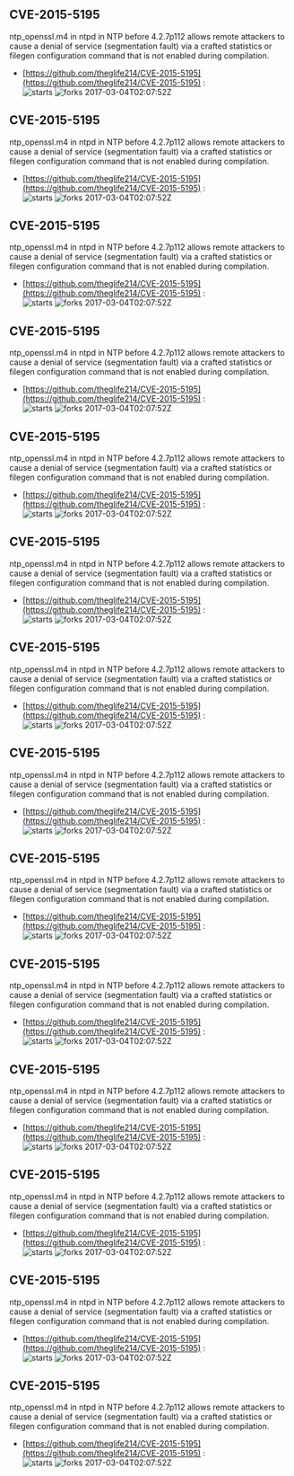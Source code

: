 ## CVE-2015-5195
 ntp_openssl.m4 in ntpd in NTP before 4.2.7p112 allows remote attackers to cause a denial of service (segmentation fault) via a crafted statistics or filegen configuration command that is not enabled during compilation.

- [https://github.com/theglife214/CVE-2015-5195](https://github.com/theglife214/CVE-2015-5195) :  
![starts](https://img.shields.io/github/stars/theglife214/CVE-2015-5195.svg) 
![forks](https://img.shields.io/github/forks/theglife214/CVE-2015-5195.svg) 
2017-03-04T02:07:52Z

## CVE-2015-5195
 ntp_openssl.m4 in ntpd in NTP before 4.2.7p112 allows remote attackers to cause a denial of service (segmentation fault) via a crafted statistics or filegen configuration command that is not enabled during compilation.

- [https://github.com/theglife214/CVE-2015-5195](https://github.com/theglife214/CVE-2015-5195) :  
![starts](https://img.shields.io/github/stars/theglife214/CVE-2015-5195.svg) 
![forks](https://img.shields.io/github/forks/theglife214/CVE-2015-5195.svg) 
2017-03-04T02:07:52Z

## CVE-2015-5195
 ntp_openssl.m4 in ntpd in NTP before 4.2.7p112 allows remote attackers to cause a denial of service (segmentation fault) via a crafted statistics or filegen configuration command that is not enabled during compilation.

- [https://github.com/theglife214/CVE-2015-5195](https://github.com/theglife214/CVE-2015-5195) :  
![starts](https://img.shields.io/github/stars/theglife214/CVE-2015-5195.svg) 
![forks](https://img.shields.io/github/forks/theglife214/CVE-2015-5195.svg) 
2017-03-04T02:07:52Z

## CVE-2015-5195
 ntp_openssl.m4 in ntpd in NTP before 4.2.7p112 allows remote attackers to cause a denial of service (segmentation fault) via a crafted statistics or filegen configuration command that is not enabled during compilation.

- [https://github.com/theglife214/CVE-2015-5195](https://github.com/theglife214/CVE-2015-5195) :  
![starts](https://img.shields.io/github/stars/theglife214/CVE-2015-5195.svg) 
![forks](https://img.shields.io/github/forks/theglife214/CVE-2015-5195.svg) 
2017-03-04T02:07:52Z

## CVE-2015-5195
 ntp_openssl.m4 in ntpd in NTP before 4.2.7p112 allows remote attackers to cause a denial of service (segmentation fault) via a crafted statistics or filegen configuration command that is not enabled during compilation.

- [https://github.com/theglife214/CVE-2015-5195](https://github.com/theglife214/CVE-2015-5195) :  
![starts](https://img.shields.io/github/stars/theglife214/CVE-2015-5195.svg) 
![forks](https://img.shields.io/github/forks/theglife214/CVE-2015-5195.svg) 
2017-03-04T02:07:52Z

## CVE-2015-5195
 ntp_openssl.m4 in ntpd in NTP before 4.2.7p112 allows remote attackers to cause a denial of service (segmentation fault) via a crafted statistics or filegen configuration command that is not enabled during compilation.

- [https://github.com/theglife214/CVE-2015-5195](https://github.com/theglife214/CVE-2015-5195) :  
![starts](https://img.shields.io/github/stars/theglife214/CVE-2015-5195.svg) 
![forks](https://img.shields.io/github/forks/theglife214/CVE-2015-5195.svg) 
2017-03-04T02:07:52Z

## CVE-2015-5195
 ntp_openssl.m4 in ntpd in NTP before 4.2.7p112 allows remote attackers to cause a denial of service (segmentation fault) via a crafted statistics or filegen configuration command that is not enabled during compilation.

- [https://github.com/theglife214/CVE-2015-5195](https://github.com/theglife214/CVE-2015-5195) :  
![starts](https://img.shields.io/github/stars/theglife214/CVE-2015-5195.svg) 
![forks](https://img.shields.io/github/forks/theglife214/CVE-2015-5195.svg) 
2017-03-04T02:07:52Z

## CVE-2015-5195
 ntp_openssl.m4 in ntpd in NTP before 4.2.7p112 allows remote attackers to cause a denial of service (segmentation fault) via a crafted statistics or filegen configuration command that is not enabled during compilation.

- [https://github.com/theglife214/CVE-2015-5195](https://github.com/theglife214/CVE-2015-5195) :  
![starts](https://img.shields.io/github/stars/theglife214/CVE-2015-5195.svg) 
![forks](https://img.shields.io/github/forks/theglife214/CVE-2015-5195.svg) 
2017-03-04T02:07:52Z

## CVE-2015-5195
 ntp_openssl.m4 in ntpd in NTP before 4.2.7p112 allows remote attackers to cause a denial of service (segmentation fault) via a crafted statistics or filegen configuration command that is not enabled during compilation.

- [https://github.com/theglife214/CVE-2015-5195](https://github.com/theglife214/CVE-2015-5195) :  
![starts](https://img.shields.io/github/stars/theglife214/CVE-2015-5195.svg) 
![forks](https://img.shields.io/github/forks/theglife214/CVE-2015-5195.svg) 
2017-03-04T02:07:52Z

## CVE-2015-5195
 ntp_openssl.m4 in ntpd in NTP before 4.2.7p112 allows remote attackers to cause a denial of service (segmentation fault) via a crafted statistics or filegen configuration command that is not enabled during compilation.

- [https://github.com/theglife214/CVE-2015-5195](https://github.com/theglife214/CVE-2015-5195) :  
![starts](https://img.shields.io/github/stars/theglife214/CVE-2015-5195.svg) 
![forks](https://img.shields.io/github/forks/theglife214/CVE-2015-5195.svg) 
2017-03-04T02:07:52Z

## CVE-2015-5195
 ntp_openssl.m4 in ntpd in NTP before 4.2.7p112 allows remote attackers to cause a denial of service (segmentation fault) via a crafted statistics or filegen configuration command that is not enabled during compilation.

- [https://github.com/theglife214/CVE-2015-5195](https://github.com/theglife214/CVE-2015-5195) :  
![starts](https://img.shields.io/github/stars/theglife214/CVE-2015-5195.svg) 
![forks](https://img.shields.io/github/forks/theglife214/CVE-2015-5195.svg) 
2017-03-04T02:07:52Z

## CVE-2015-5195
 ntp_openssl.m4 in ntpd in NTP before 4.2.7p112 allows remote attackers to cause a denial of service (segmentation fault) via a crafted statistics or filegen configuration command that is not enabled during compilation.

- [https://github.com/theglife214/CVE-2015-5195](https://github.com/theglife214/CVE-2015-5195) :  
![starts](https://img.shields.io/github/stars/theglife214/CVE-2015-5195.svg) 
![forks](https://img.shields.io/github/forks/theglife214/CVE-2015-5195.svg) 
2017-03-04T02:07:52Z

## CVE-2015-5195
 ntp_openssl.m4 in ntpd in NTP before 4.2.7p112 allows remote attackers to cause a denial of service (segmentation fault) via a crafted statistics or filegen configuration command that is not enabled during compilation.

- [https://github.com/theglife214/CVE-2015-5195](https://github.com/theglife214/CVE-2015-5195) :  
![starts](https://img.shields.io/github/stars/theglife214/CVE-2015-5195.svg) 
![forks](https://img.shields.io/github/forks/theglife214/CVE-2015-5195.svg) 
2017-03-04T02:07:52Z

## CVE-2015-5195
 ntp_openssl.m4 in ntpd in NTP before 4.2.7p112 allows remote attackers to cause a denial of service (segmentation fault) via a crafted statistics or filegen configuration command that is not enabled during compilation.

- [https://github.com/theglife214/CVE-2015-5195](https://github.com/theglife214/CVE-2015-5195) :  
![starts](https://img.shields.io/github/stars/theglife214/CVE-2015-5195.svg) 
![forks](https://img.shields.io/github/forks/theglife214/CVE-2015-5195.svg) 
2017-03-04T02:07:52Z


